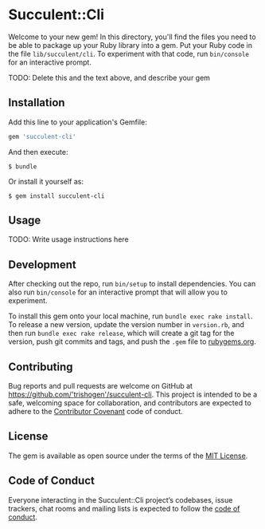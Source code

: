 # Succulent::Cli

Welcome to your new gem! In this directory, you'll find the files you need to be able to package up your Ruby library into a gem. Put your Ruby code in the file `lib/succulent/cli`. To experiment with that code, run `bin/console` for an interactive prompt.

TODO: Delete this and the text above, and describe your gem

## Installation

Add this line to your application's Gemfile:

```ruby
gem 'succulent-cli'
```

And then execute:

    $ bundle

Or install it yourself as:

    $ gem install succulent-cli

## Usage

TODO: Write usage instructions here

## Development

After checking out the repo, run `bin/setup` to install dependencies. You can also run `bin/console` for an interactive prompt that will allow you to experiment.

To install this gem onto your local machine, run `bundle exec rake install`. To release a new version, update the version number in `version.rb`, and then run `bundle exec rake release`, which will create a git tag for the version, push git commits and tags, and push the `.gem` file to [rubygems.org](https://rubygems.org).

## Contributing

Bug reports and pull requests are welcome on GitHub at https://github.com/'trishogen'/succulent-cli. This project is intended to be a safe, welcoming space for collaboration, and contributors are expected to adhere to the [Contributor Covenant](http://contributor-covenant.org) code of conduct.

## License

The gem is available as open source under the terms of the [MIT License](https://opensource.org/licenses/MIT).

## Code of Conduct

Everyone interacting in the Succulent::Cli project’s codebases, issue trackers, chat rooms and mailing lists is expected to follow the [code of conduct](https://github.com/'trishogen'/succulent-cli/blob/master/CODE_OF_CONDUCT.md).
